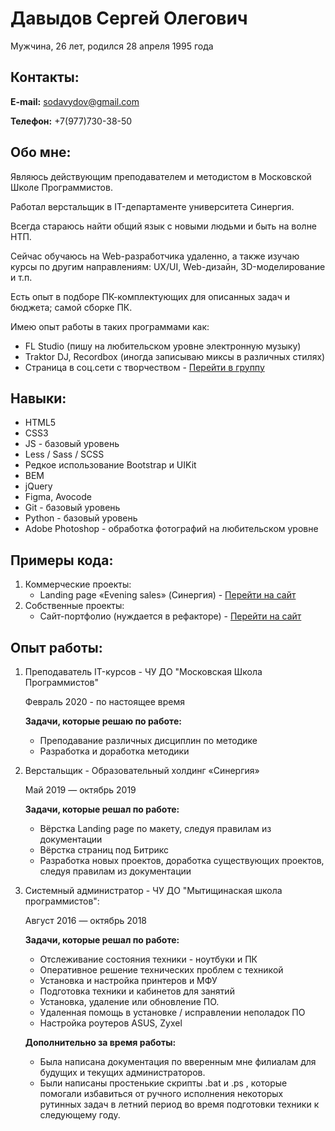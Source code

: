 # Давыдов Сергей Олегович
Мужчина, 26 лет, родился 28 апреля 1995 года

## Контакты:
**E-mail:** sodavydov@gmail.com

**Телефон:** +7(977)730-38-50

## Обо мне:
Являюсь действующим преподавателем и методистом в Московской Школе Программистов.

Работал верстальщик в IT-департаменте университета Синергия.

Всегда стараюсь найти общий язык с новыми людьми и быть на волне НТП.

Сейчас обучаюсь на Web-разработчика удаленно, а также изучаю курсы по другим направлениям: UX/UI, Web-дизайн, 3D-моделирование и т.п.

Есть опыт в подборе ПК-комплектующих для описанных задач и бюджета; самой сборке ПК.

Имею опыт работы в таких программами как:
* FL Studio (пишу на любительском уровне электронную музыку)
* Traktor DJ, Recordbox (иногда записываю миксы в различных стилях)
* Страница в соц.сети с творчеством - [Перейти в группу](https://vk.com/djsurio_official)

## Навыки:
* HTML5
* CSS3
* JS - базовый уровень
* Less / Sass / SCSS
* Редкое использование Bootstrap и UIKit
* BEM
* jQuery
* Figma, Avocode
* Git - базовый уровень
* Python - базовый уровень
* Adobe Photoshop - обработка фотографий на любительском уровне

## Примеры кода:
1. Коммерческие проекты:
    * Landing page «Evening sales» (Синергия) - [Перейти на сайт](https://synergy.ru/lp/evening-sales/)
2. Собственные проекты:
    * Сайт-портфолио (нуждается в рефакторе) - [Перейти на сайт](https://frost-side.github.io/)

## Опыт работы:
1. Преподаватель IT-курсов - ЧУ ДО "Московская Школа Программистов"

   Февраль 2020 - по настоящее время
   
   **Задачи, которые решаю по работе:**
   * Преподавание различных дисциплин по методике
   * Разработка и доработка методики

2. Верстальщик - Образовательный холдинг «Синергия»

   Май 2019 — октябрь 2019
   
   **Задачи, которые решал по работе:**
   * Вёрстка Landing page по макету, следуя правилам из документации
   * Вёрстка страниц под Битрикс
   * Разработка новых проектов, доработка существующих проектов, следуя правилам из документации

3. Системный администратор - ЧУ ДО "Мытищинаская школа программистов":

   Август 2016 — октябрь 2018
   
   **Задачи, которые решал по работе:**
   * Отслеживание состояния техники - ноутбуки и ПК
   * Оперативное решение технических проблем с техникой
   * Установка и настройка принтеров и МФУ
   * Подготовка техники и кабинетов для занятий
   * Установка, удаление или обновление ПО.
   * Удаленная помощь в установке / исправлении неполадок ПО
   * Настройка роутеров ASUS, Zyxel

   **Дополнительно за время работы:**
   * Была написана документация по вверенным мне филиалам для будущих и текущих администраторов.
   * Были написаны простенькие скрипты .bat и .ps , которые помогали избавиться от ручного исполнения некоторых рутинных задач в летний период во время подготовки техники к следующему году.
